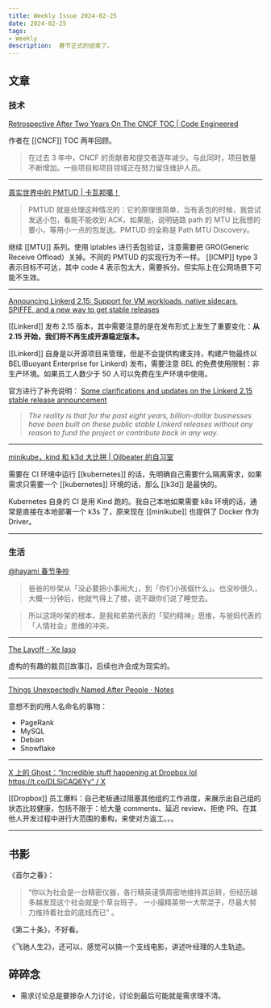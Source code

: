 ```yaml
---
title: Weekly Issue 2024-02-25
date: 2024-02-25
tags:
- Weekly
description:  春节正式的结束了。
---
```



## 文章

### 技术


[Retrospective After Two Years On The CNCF TOC | Code Engineered](https://codeengineered.com/blog/2024/retro-cncf-toc/)

作者在 [[CNCF]] TOC  两年回顾。
>在过去 3 年中，CNCF 的贡献者和提交者逐年减少。与此同时，项目数量不断增加。一些项目和项目领域正在努力留住维护人员。

---

[真实世界中的 PMTUD | 卡瓦邦噶！](https://www.kawabangga.com/posts/5816)

>PMTUD 就是处理这种情况的：它的原理很简单，当有丢包的时候，我尝试发送小包，看能不能收到 ACK，如果能，说明链路 path 的 MTU 比我想的要小，等用小一点的包发送。PMTUD 的全称是 Path MTU Discovery。

继续 [[MTU]] 系列。使用 iptables 进行丢包验证，注意需要把 GRO(Generic Receive Offload）关掉。不同的 PMTUD 的实现行为不一样。
[[ICMP]] type 3 表示目标不可达，其中 code 4 表示包太大，需要拆分。但实际上在公网场景下可能不生效。

---


[Announcing Linkerd 2.15: Support for VM workloads, native sidecars, SPIFFE, and a new way to get stable releases](https://buoyant.io/blog/announcing-linkerd-2-15-vm-workloads-spiffe-identities)

[[Linkerd]] 发布 2.15 版本，其中需要注意的是在发布形式上发生了重要变化：**从 2.15 开始，我们将不再生成开源稳定版本。**

[[Linkerd]] 自身是以开源项目来管理，但是不会提供构建支持，构建产物最终以 BEL(Buoyant Enterprise for Linkerd) 发布，需要注意 BEL 的免费使用限制：非生产环境。如果员工人数少于 50 人可以免费在生产环境中使用。

官方进行了补充说明： [Some clarifications and updates on the Linkerd 2.15 stable release announcement](https://buoyant.io/blog/clarifications-on-linkerd-2-15-stable-announcement)

>_The reality is that for the past eight years, billion-dollar businesses have been built on these public stable Linkerd releases without any reason to fund the project or contribute back in any way_.

---

[minikube，kind 和 k3d 大比拼 | Oilbeater 的自习室](https://oilbeater.com/2024/02/22/minikube-vs-kind-vs-k3d/)

需要在 CI 环境中运行 [[kubernetes]] 的话，先明确自己需要什么隔离需求，如果需求只需要一个 [[kubernetes]] 环境的话，那么 [[k3d]] 是最快的。

Kubernetes 自身的 CI 是用 Kind 跑的。我自己本地如果需要 k8s 环境的话，通常是直接在本地部署一个 k3s 了，原来现在 [[minikube]] 也提供了 Docker 作为 Driver。

---




### 生活

[@hayami 春节争吵](https://t.me/hayami_kiraa/926)

>爸爸的吵架从「没必要把小事闹大」，到「你们小孩倔什么」。也没吵很久，大概一分钟后，他就气得上了楼，说不跟你们说了睡觉去。

>所以这场吵架的根本，是我和弟弟代表的「契约精神」思维，与爸妈代表的「人情社会」思维的冲突。

---

[The Layoff - Xe Iaso](https://xeiaso.net/blog/2024/the-layoff/)

虚构的有趣的裁员[[故事]]，后续也许会成为现实的。

---

[Things Unexpectedly Named After People · Notes](https://notes.rolandcrosby.com/posts/unexpectedly-eponymous/)

意想不到的用人名命名的事物：
- PageRank
- MySQL
- Debian
- Snowflake

---

[X 上的 Ghost：“Incredible stuff happening at Dropbox lol https://t.co/DLSiCAQ6Yy” / X](https://twitter.com/ghosttyped/status/1760734197311000828)

[[Dropbox]] 员工爆料：自己老板通过阻塞其他组的工作进度，来展示出自己组的状态比较健康，包括不限于：给大量 comments、延迟 review、拒绝 PR、在其他人开发过程中进行大范围的重构，来使对方返工。。。


---

## 书影

《首尔之春》：
>“你以为社会是一台精密仪器，各行精英谨慎周密地维持其运转，但经历越多越发现这个社会就是个草台班子， 一小撮精英带一大帮混子，尽最大努力维持着社会的底线而已” 。

《第二十条》，不好看。

《飞驰人生2》，还可以，感觉可以搞一个支线电影，讲述叶经理的人生轨迹。


## 碎碎念

* 需求讨论总是要掺杂人力讨论，讨论到最后可能就是需求理不清。


